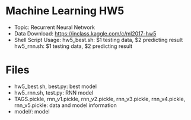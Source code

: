 # Machine Learning HW5
- Topic: Recurrent Neural Network
- Data Download: https://inclass.kaggle.com/c/ml2017-hw5
- Shell Script Usage: 
	hw5_best.sh: $1 testing data, $2 predicting result
	hw5_rnn.sh: $1 testing data, $2 predicting result


# Files
- hw5_best.sh, best.py: best model
- hw5_rnn.sh, test.py: RNN model
- TAGS.pickle, rnn_v1.pickle, rnn_v2.pickle, rnn_v3.pickle, rnn_v4.pickle, rnn_v5.pickle: data and model information
- model/: model

